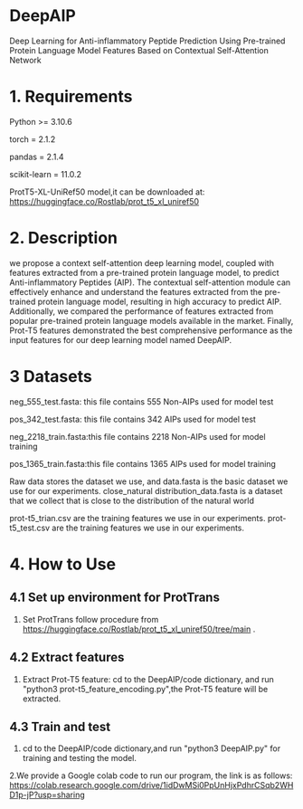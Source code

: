 # DeepAIP
Deep Learning for Anti-inflammatory Peptide Prediction Using Pre-trained Protein Language Model Features Based on Contextual Self-Attention Network 

# 1. Requirements

Python >= 3.10.6

torch = 2.1.2

pandas = 2.1.4

scikit-learn = 11.0.2

ProtT5-XL-UniRef50 model,it can be downloaded at: https://huggingface.co/Rostlab/prot_t5_xl_uniref50


# 2. Description
we propose a context self-attention deep learning model, coupled with features extracted from a pre-trained protein language model, to predict Anti-inflammatory Peptides (AIP). The contextual self-attention module can effectively enhance and understand the features extracted from the pre-trained protein language model, resulting in high accuracy to predict AIP. Additionally, we compared the performance of features extracted from popular pre-trained protein language models available in the market. Finally, Prot-T5 features demonstrated the best comprehensive performance as the input features for our deep learning model named DeepAIP. 


# 3 Datasets

neg_555_test.fasta: this file contains 555 Non-AIPs used for model test

pos_342_test.fasta: this file contains 342 AIPs  used for model test

neg_2218_train.fasta:this file contains 2218 Non-AIPs used for model training

pos_1365_train.fasta:this file contains 1365 AIPs used for model training

Raw data stores the dataset we use, and data.fasta is the basic dataset we use for our experiments. close_natural distribution_data.fasta is a dataset that we collect that is close to the distribution of the natural world

prot-t5_trian.csv are the training features we use in our experiments. prot-t5_test.csv are the training features we use in our experiments.

# 4. How to Use

## 4.1 Set up environment for ProtTrans
1. Set ProtTrans follow procedure from https://huggingface.co/Rostlab/prot_t5_xl_uniref50/tree/main .

## 4.2 Extract features

1. Extract Prot-T5 feature: cd to the DeepAIP/code dictionary, 
and run "python3 prot-t5_feature_encoding.py",the Prot-T5 feature will be extracted.

## 4.3 Train and test

1. cd to the DeepAIP/code dictionary,and run "python3 DeepAIP.py" for training and testing the model.

2.We provide a Google colab code to run our program, the link is as follows: https://colab.research.google.com/drive/1idDwMSi0PpUnHjxPdhrCSqb2WHD1p-jP?usp=sharing